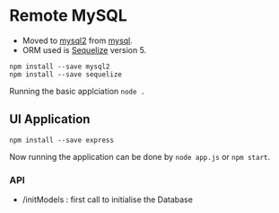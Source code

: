 Remote MySQL
========================

 - Moved to [mysql2][2] from [mysql][1]. 
 - ORM used is [Sequelize][3] version 5.

```
npm install --save mysql2
npm install --save sequelize
```
Running the basic applciation `node .`


## UI Application

```
npm install --save express
```
Now running the application can be done by `node app.js` or `npm start`.



### API
 
 - /initModels : first call to initialise the Database




[1]: https://www.npmjs.com/package/mysql
[2]: https://www.npmjs.com/package/mysql2
[3]: https://sequelize.org/v5/manual/getting-started.html